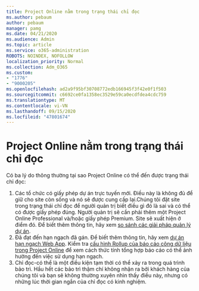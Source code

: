 ```yaml
---
title: Project Online nằm trong trạng thái chỉ đọc
ms.author: pebaum
author: pebaum
manager: pamg
ms.date: 04/21/2020
ms.audience: Admin
ms.topic: article
ms.service: o365-administration
ROBOTS: NOINDEX, NOFOLLOW
localization_priority: Normal
ms.collection: Adm_O365
ms.custom:
- "1776"
- "9000205"
ms.openlocfilehash: ad2a9f95bf30708772edb166945f3f42e0f1f503
ms.sourcegitcommit: c6692ce0fa1358ec3529e59ca0ecdfdea4cdc759
ms.translationtype: MT
ms.contentlocale: vi-VN
ms.lasthandoff: 09/15/2020
ms.locfileid: "47801674"
---
```

# <a name="project-online-is-in-a-read-only-state"></a>Project Online nằm trong trạng thái chỉ đọc

Có ba lý do thông thường tại sao Project Online có thể đến được trạng thái chỉ đọc:

1. Các tổ chức có giấy phép dự án trực tuyến mới. Điều này là không đủ để giữ cho site còn sống và nó sẽ được cung cấp lại.Chúng tôi đặt site trong trạng thái chỉ đọc để người quản trị biết điều gì đó là sai và có thể có được giấy phép đúng. Người quản trị sẽ cần phải thêm một Project Online Professional và/hoặc giấy phép Premium. Site sẽ xuất hiện ở điểm đó. Để biết thêm thông tin, hãy xem [so sánh các giải pháp quản lý dự án](https://products.office.com/project/compare-microsoft-project-management-software?tab=1).
2. Đã đạt đến hạn ngạch đã gán. Để biết thêm thông tin, hãy xem [dự án hạn ngạch Web App](https://docs.microsoft.com/projectonline/tune-project-online-performance#project-web-app-quota). Kiểm tra [cấu hình Rollup của báo cáo công dữ liệu trong Project Online](https://docs.microsoft.com/ProjectOnline/configure-rollup-of-timephased-reporting-data-in-project-online) để xem cách thức tính tổng hợp báo cáo có thể ảnh hưởng đến việc sử dụng hạn ngạch.
3. Chỉ đọc-có thể là một điều kiện tạm thời có thể xảy ra trong quá trình bảo trì. Hầu hết các bảo trì thậm chí không nhận ra bởi khách hàng của chúng tôi và bạn sẽ không thường xuyên nhìn thấy điều này, nhưng có những lúc thời gian ngắn của chỉ đọc có kinh nghiệm.
